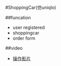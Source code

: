 #ShoppingCar(仿uniqlo)

##funcation
* user registered
* shoppingcar
* order form

##video
* <a href="https://www.youtube.com/watch?v=Koh3x2X4vVQ">操作影片</a>
